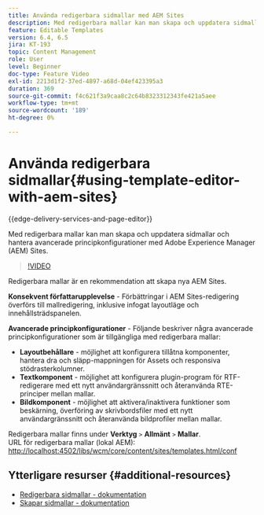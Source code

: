 ```yaml
---
title: Använda redigerbara sidmallar med AEM Sites
description: Med redigerbara mallar kan man skapa och uppdatera sidmallar och hantera avancerade regelkonfigurationer med AEM Sites.
feature: Editable Templates
version: 6.4, 6.5
jira: KT-193
topic: Content Management
role: User
level: Beginner
doc-type: Feature Video
exl-id: 2213d1f2-37ed-4897-a68d-04ef423395a3
duration: 369
source-git-commit: f4c621f3a9caa8c2c64b8323312343fe421a5aee
workflow-type: tm+mt
source-wordcount: '189'
ht-degree: 0%

---
```


# Använda redigerbara sidmallar{#using-template-editor-with-aem-sites}

{{edge-delivery-services-and-page-editor}}

Med redigerbara mallar kan man skapa och uppdatera sidmallar och hantera avancerade principkonfigurationer med Adobe Experience Manager (AEM) Sites.

>[!VIDEO](https://video.tv.adobe.com/v/326784?quality=12&learn=on)

Redigerbara mallar är en rekommendation att skapa nya AEM Sites.

**Konsekvent författarupplevelse** - Förbättringar i AEM Sites-redigering överförs till mallredigering, inklusive infogat layoutläge och innehållsträdspanelen.

**Avancerade principkonfigurationer** - Följande beskriver några avancerade principkonfigurationer som är tillgängliga med redigerbara mallar:

* **Layoutbehållare** - möjlighet att konfigurera tillåtna komponenter, hantera dra och släpp-mappningen för Assets och responsiva stödrasterkolumner.
* **Textkomponent** - möjlighet att konfigurera plugin-program för RTF-redigerare med ett nytt användargränssnitt och återanvända RTE-principer mellan mallar.
* **Bildkomponent** - möjlighet att aktivera/inaktivera funktioner som beskärning, överföring av skrivbordsfiler med ett nytt användargränssnitt och återanvända bildprofiler mellan mallar.

Redigerbara mallar finns under **Verktyg** `>` **Allmänt** `>` **Mallar**.\
URL för redigerbara mallar (lokal AEM): [http://localhost:4502/libs/wcm/core/content/sites/templates.html/conf](http://localhost:4502/libs/wcm/core/content/sites/templates.html/conf)

## Ytterligare resurser {#additional-resources}

* [Redigerbara sidmallar - dokumentation](https://experienceleague.adobe.com/docs/experience-manager-65/developing/platform/templates/page-templates-editable.html)
* [Skapar sidmallar - dokumentation](https://experienceleague.adobe.com/docs/experience-manager-65/authoring/siteandpage/templates.html)
